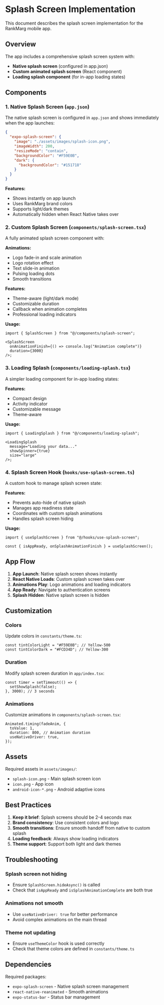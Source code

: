 # Splash Screen Implementation

This document describes the splash screen implementation for the RankMarg mobile app.

## Overview

The app includes a comprehensive splash screen system with:

- **Native splash screen** (configured in app.json)
- **Custom animated splash screen** (React component)
- **Loading splash component** (for in-app loading states)

## Components

### 1. Native Splash Screen (`app.json`)

The native splash screen is configured in `app.json` and shows immediately when the app launches:

```json
{
  "expo-splash-screen": {
    "image": "./assets/images/splash-icon.png",
    "imageWidth": 200,
    "resizeMode": "contain",
    "backgroundColor": "#F59E0B",
    "dark": {
      "backgroundColor": "#151718"
    }
  }
}
```

**Features:**

- Shows instantly on app launch
- Uses RankMarg brand colors
- Supports light/dark themes
- Automatically hidden when React Native takes over

### 2. Custom Splash Screen (`components/splash-screen.tsx`)

A fully animated splash screen component with:

**Animations:**

- Logo fade-in and scale animation
- Logo rotation effect
- Text slide-in animation
- Pulsing loading dots
- Smooth transitions

**Features:**

- Theme-aware (light/dark mode)
- Customizable duration
- Callback when animation completes
- Professional loading indicators

**Usage:**

```tsx
import { SplashScreen } from "@/components/splash-screen";

<SplashScreen
  onAnimationFinish={() => console.log("Animation complete")}
  duration={3000}
/>;
```

### 3. Loading Splash (`components/loading-splash.tsx`)

A simpler loading component for in-app loading states:

**Features:**

- Compact design
- Activity indicator
- Customizable message
- Theme-aware

**Usage:**

```tsx
import { LoadingSplash } from "@/components/loading-splash";

<LoadingSplash
  message="Loading your data..."
  showSpinner={true}
  size="large"
/>;
```

### 4. Splash Screen Hook (`hooks/use-splash-screen.ts`)

A custom hook to manage splash screen state:

**Features:**

- Prevents auto-hide of native splash
- Manages app readiness state
- Coordinates with custom splash animations
- Handles splash screen hiding

**Usage:**

```tsx
import { useSplashScreen } from "@/hooks/use-splash-screen";

const { isAppReady, onSplashAnimationFinish } = useSplashScreen();
```

## App Flow

1. **App Launch**: Native splash screen shows instantly
2. **React Native Loads**: Custom splash screen takes over
3. **Animations Play**: Logo animations and loading indicators
4. **App Ready**: Navigate to authentication screens
5. **Splash Hidden**: Native splash screen is hidden

## Customization

### Colors

Update colors in `constants/theme.ts`:

```tsx
const tintColorLight = "#F59E0B"; // Yellow-500
const tintColorDark = "#FCD34D"; // Yellow-300
```

### Duration

Modify splash screen duration in `app/index.tsx`:

```tsx
const timer = setTimeout(() => {
  setShowSplash(false);
}, 3000); // 3 seconds
```

### Animations

Customize animations in `components/splash-screen.tsx`:

```tsx
Animated.timing(fadeAnim, {
  toValue: 1,
  duration: 800, // Animation duration
  useNativeDriver: true,
});
```

## Assets

Required assets in `assets/images/`:

- `splash-icon.png` - Main splash screen icon
- `icon.png` - App icon
- `android-icon-*.png` - Android adaptive icons

## Best Practices

1. **Keep it brief**: Splash screens should be 2-4 seconds max
2. **Brand consistency**: Use consistent colors and logo
3. **Smooth transitions**: Ensure smooth handoff from native to custom splash
4. **Loading feedback**: Always show loading indicators
5. **Theme support**: Support both light and dark themes

## Troubleshooting

### Splash screen not hiding

- Ensure `SplashScreen.hideAsync()` is called
- Check that `isAppReady` and `isSplashAnimationComplete` are both true

### Animations not smooth

- Use `useNativeDriver: true` for better performance
- Avoid complex animations on the main thread

### Theme not updating

- Ensure `useThemeColor` hook is used correctly
- Check that theme colors are defined in `constants/theme.ts`

## Dependencies

Required packages:

- `expo-splash-screen` - Native splash screen management
- `react-native-reanimated` - Smooth animations
- `expo-status-bar` - Status bar management
